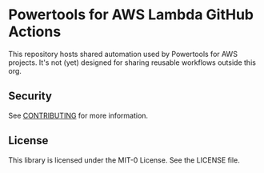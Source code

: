 # Powertools for AWS Lambda GitHub Actions

This repository hosts shared automation used by Powertools for AWS projects. It's not (yet) designed for sharing reusable workflows outside this org.

## Security

See [CONTRIBUTING](CONTRIBUTING.md#security-issue-notifications) for more information.

## License

This library is licensed under the MIT-0 License. See the LICENSE file.
